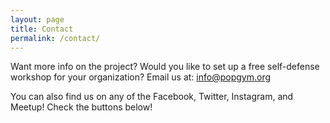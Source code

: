 ```yaml
---
layout: page
title: Contact
permalink: /contact/
---
```


Want more info on the project? Would you like to set up a free self-defense workshop for your organization?
Email us at: [info@popgym.org](mailto:info@popgym.org)

You can also find us on any of the Facebook, Twitter, Instagram, and Meetup! Check the buttons below!

